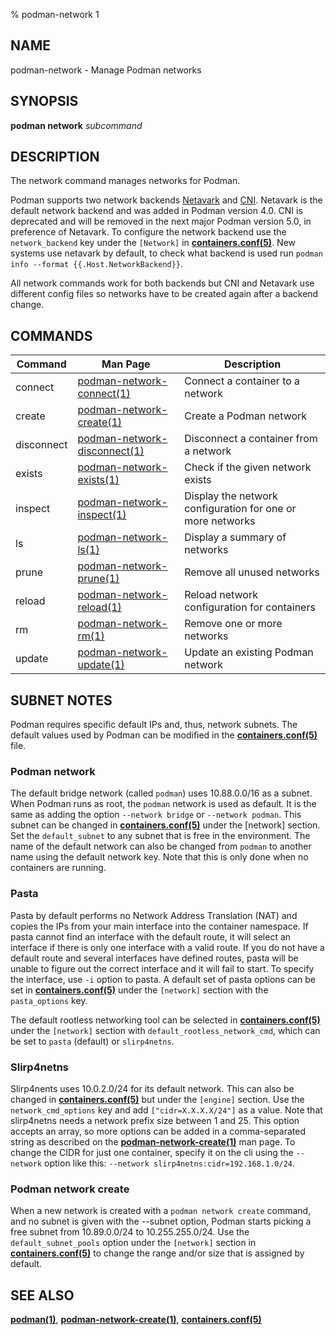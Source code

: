 % podman-network 1

## NAME
podman\-network - Manage Podman networks

## SYNOPSIS
**podman network** *subcommand*

## DESCRIPTION
The network command manages networks for Podman.

Podman supports two network backends [Netavark](https://github.com/containers/netavark)
and [CNI](https://www.cni.dev/). Netavark is the default network backend and was added in Podman version 4.0.
CNI is deprecated and will be removed in the next major Podman version 5.0, in preference of Netavark.
To configure the network backend use the `network_backend` key under the `[Network]` in
**[containers.conf(5)](https://github.com/containers/common/blob/main/docs/containers.conf.5.md)**.
New systems use netavark by default, to check what backend is used run
`podman info --format {{.Host.NetworkBackend}}`.

All network commands work for both backends but CNI and Netavark use different config files
so networks have to be created again after a backend change.

## COMMANDS

| Command    | Man Page                                                       | Description                                                     |
| ---------- | -------------------------------------------------------------- | --------------------------------------------------------------- |
| connect    | [podman-network-connect(1)](podman-network-connect.1.md)       | Connect a container to a network                                |
| create     | [podman-network-create(1)](podman-network-create.1.md)         | Create a Podman network                                         |
| disconnect | [podman-network-disconnect(1)](podman-network-disconnect.1.md) | Disconnect a container from a network                           |
| exists     | [podman-network-exists(1)](podman-network-exists.1.md)         | Check if the given network exists                               |
| inspect    | [podman-network-inspect(1)](podman-network-inspect.1.md)       | Display the network configuration for one or more networks      |
| ls         | [podman-network-ls(1)](podman-network-ls.1.md)                 | Display a summary of networks                                   |
| prune      | [podman-network-prune(1)](podman-network-prune.1.md)           | Remove all unused networks                                      |
| reload     | [podman-network-reload(1)](podman-network-reload.1.md)         | Reload network configuration for containers                     |
| rm         | [podman-network-rm(1)](podman-network-rm.1.md)                 | Remove one or more networks                                     |
| update     | [podman-network-update(1)](podman-network-update.1.md)         | Update an existing Podman network                               |

## SUBNET NOTES
Podman requires specific default IPs and, thus, network subnets.  The default values used by Podman can be modified in the **[containers.conf(5)](https://github.com/containers/common/blob/main/docs/containers.conf.5.md)** file.

### Podman network
The default bridge network (called `podman`) uses 10.88.0.0/16 as a subnet. When Podman runs as root, the `podman` network is used as default.  It is the same as adding the option `--network bridge` or `--network podman`. This subnet can be changed in **[containers.conf(5)](https://github.com/containers/common/blob/main/docs/containers.conf.5.md)** under the [network] section. Set the `default_subnet` to any subnet that is free in the environment. The name of the default network can also be changed from `podman` to another name using the default network key. Note that this is only done when no containers are running.

### Pasta
Pasta by default performs no Network Address Translation (NAT) and copies the IPs from your main interface into the container namespace. If pasta cannot find an interface with the default route, it will select an interface if there is only one interface with a valid route. If you do not have a default route and several interfaces have defined routes, pasta will be unable to figure out the correct interface and it will fail to start. To specify the interface, use `-i` option to pasta. A default set of pasta options can be set in **[containers.conf(5)](https://github.com/containers/common/blob/main/docs/containers.conf.5.md)** under the `[network]` section with the `pasta_options` key.

The default rootless networking tool can be selected in **[containers.conf(5)](https://github.com/containers/common/blob/main/docs/containers.conf.5.md)** under the `[network]` section with `default_rootless_network_cmd`, which can be set to `pasta` (default) or `slirp4netns`.

### Slirp4netns
Slirp4nents uses 10.0.2.0/24 for its default network. This can also be changed in **[containers.conf(5)](https://github.com/containers/common/blob/main/docs/containers.conf.5.md)** but under the `[engine]` section. Use the `network_cmd_options` key and add `["cidr=X.X.X.X/24"]` as a value. Note that slirp4netns needs a network prefix size between 1 and 25. This option accepts an array, so more options can be added in a comma-separated string as described on the **[podman-network-create(1)](podman-network-create.1.md)** man page. To change the CIDR for just one container, specify it on the cli using the `--network` option like this: `--network slirp4netns:cidr=192.168.1.0/24`.

### Podman network create
When a new network is created with a `podman network create` command, and no subnet is given with the --subnet option, Podman starts picking a free subnet from 10.89.0.0/24 to 10.255.255.0/24. Use the `default_subnet_pools` option under the `[network]` section in **[containers.conf(5)](https://github.com/containers/common/blob/main/docs/containers.conf.5.md)** to change the range and/or size that is assigned by default.

## SEE ALSO
**[podman(1)](podman.1.md)**, **[podman-network-create(1)](podman-network-create.1.md)**, **[containers.conf(5)](https://github.com/containers/common/blob/main/docs/containers.conf.5.md)**
